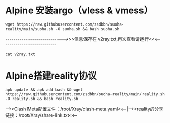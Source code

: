 # Alpine 安装argo（vless & vmess）
```
wget https://raw.githubusercontent.com/zsdbbn/suoha-reality/main/suoha.sh -O suoha.sh && bash suoha.sh
```
---------------------------->>>信息保存在 v2ray.txt,再次查看请运行<<<---------------------------
```
cat v2ray.txt 
```



# Alpine搭建reality协议
```
apk update && apk add bash && wget https://raw.githubusercontent.com/zsdbbn/suoha-reality/main/reality.sh -O reality.sh && bash reality.sh
```
-->>Clash Meta配置文件：/root/Xray/clash-meta.yaml<<--|-->>reality的分享链接：/root/Xray/share-link.txt<<--
